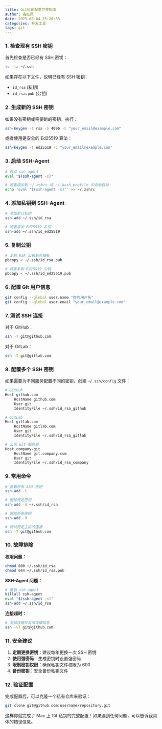 ```yaml
---
title: Git私钥配置完整指南
author: 高红翔
date: 2025-08-04 15:20:33
categories: 开发工具
tags: git
---
```


### 1. 检查现有 SSH 密钥

首先检查是否已经有 SSH 密钥：

```bash
ls -la ~/.ssh
```

如果存在以下文件，说明已经有 SSH 密钥：

- `id_rsa` (私钥)
- `id_rsa.pub` (公钥)

### 2. 生成新的 SSH 密钥

如果没有密钥或需要新的密钥，执行：

```bash
ssh-keygen -t rsa -b 4096 -C "your_email@example.com"
```

或者使用更安全的 Ed25519 算法：

```bash
ssh-keygen -t ed25519 -C "your_email@example.com"
```

### 3. 启动 SSH-Agent

```bash
# 启动 ssh-agent
eval "$(ssh-agent -s)"

# 或者添加到 ~/.zshrc 或 ~/.bash_profile 中自动启动
echo 'eval "$(ssh-agent -s)"' >> ~/.zshrc
```

### 4. 添加私钥到 SSH-Agent

```bash
# 添加默认私钥
ssh-add ~/.ssh/id_rsa

# 或者添加 Ed25519 私钥
ssh-add ~/.ssh/id_ed25519
```

### 5. 复制公钥

```bash
# 复制 RSA 公钥到剪贴板
pbcopy < ~/.ssh/id_rsa.pub

# 或者复制 Ed25519 公钥
pbcopy < ~/.ssh/id_ed25519.pub
```

### 6. 配置 Git 用户信息

```bash
git config --global user.name "你的用户名"
git config --global user.email "your_email@example.com"
```

### 7. 测试 SSH 连接

对于 GitHub：

```bash
ssh -T git@github.com
```

对于 GitLab：

```bash
ssh -T git@gitlab.com
```

### 8. 配置多个 SSH 密钥

如果需要为不同服务配置不同的密钥，创建 `~/.ssh/config` 文件：

```bash
# GitHub
Host github.com
    HostName github.com
    User git
    IdentityFile ~/.ssh/id_rsa_github

# GitLab
Host gitlab.com
    HostName gitlab.com
    User git
    IdentityFile ~/.ssh/id_rsa_gitlab

# 公司 Git 服务器
Host company-git
    HostName git.company.com
    User git
    IdentityFile ~/.ssh/id_rsa_company
```

### 9. 常用命令

```bash
# 查看所有 SSH 密钥
ssh-add -l

# 删除特定密钥
ssh-add -d ~/.ssh/id_rsa

# 删除所有密钥
ssh-add -D

# 测试特定主机的连接
ssh -T git@github.com
```

### 10. 故障排除

**权限问题：**

```bash
chmod 600 ~/.ssh/id_rsa
chmod 644 ~/.ssh/id_rsa.pub
```

**SSH-Agent 问题：**

```bash
# 重启 ssh-agent
killall ssh-agent
eval "$(ssh-agent -s)"
ssh-add ~/.ssh/id_rsa
```

**连接超时：**

```bash
# 测试连接并显示详细信息
ssh -vT git@github.com
```

### 11. 安全建议

1. **定期更换密钥**：建议每年更换一次 SSH 密钥
2. **使用强密码**：生成密钥时设置强密码
3. **限制密钥权限**：确保私钥文件权限为 600
4. **备份密钥**：安全备份私钥文件

### 12. 验证配置

完成配置后，可以克隆一个私有仓库来验证：

```bash
git clone git@github.com:username/repository.git
```

这样你就完成了 Mac 上 Git 私钥的完整配置！如果遇到任何问题，可以告诉我具体的错误信息。
